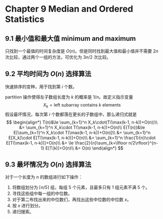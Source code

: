 # Chapter 9 Median and Ordered Statistics

## 9.1 最小值和最大值 minimum and maximum

只找到一个最值的时间复杂度是 $O(n)$。但是同时找到最大值和最小值并不需要 $2n$ 次比较，通过两个一组的方法，可优化为 $3n/2$ 次比较。

## 9.2 平均时间为 $O(n)$ 选择算法

快速排序的变种，用于找到第 $i$ 个数。

partition 操作使得左子数组长度为 $k$ 的概率是 $1/n$。故定义指示变量
$$
X_k=\text{left subarray contains }k\text{ elements}
$$
假设最坏情况，每次第 $i$ 个数都落在更长的子数组中，那么递归式就是
$$
\begin{align*}
T(n)&\le \sum_{k=1}^n X_k\cdot(T(\max(k-1, n-k))+O(n))\\
&= \sum_{k=1}^n X_k\cdot T(\max(k-1, n-k))+O(n)\\
E(T(n))&\le E[\sum_{k=1}^n X_k\cdot T(\max(k-1, n-k))+O(n)]\\
&= \sum_{k=1}^n E[X_k]\cdot E[T(\max(k-1, n-k))]+O(n)\\
&= \sum_{k=1}^n \frac{1}{n}\cdot E[T(\max(k-1, n-k))]+O(n)\\
&= \le \frac{2}{n}\sum_{k=\lfloor n/2\rfloor}^{n-1} E[T(k)]+O(n)\\
&= O(n)
\end{align*}
$$

## 9.3 最坏情况为 $O(n)$ 选择算法

对于一个长度为 $n$ 的数组进行如下操作：

1. 将数组划分为 $\lceil n/5\rceil$ 组，每组 5 个元素，且最多只有 1 组元素不满 5 个。
2. 寻找这些组中每一组的中位数。
3. 对于第二布找出来的中位数们，再找出这些中位数的中位数 $x$。
4. 按 $x$ 进行划分。
5. 递归搜索。
